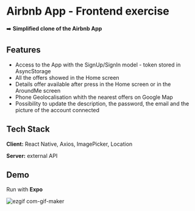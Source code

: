 # Airbnb App - Frontend exercise

➡️ **Simplified clone of the Airbnb App**

## Features

- Access to the App with the SignUp/SignIn model - token stored in AsyncStorage
- All the offers showed in the Home screen
- Details offer available after press in the Home screen or in the AroundMe screen   
- Phone Geolocalisation whith the nearest offers on Google Map
- Possibility to update the description, the password, the email and the picture of the account connected



## Tech Stack

**Client:** React Native, Axios, ImagePicker, Location

**Server:** external API 


## Demo

Run with **Expo**

![ezgif com-gif-maker](https://user-images.githubusercontent.com/96738909/161259733-ab4bf4fb-5a9d-408e-9653-e07d9ddaaf16.gif)
